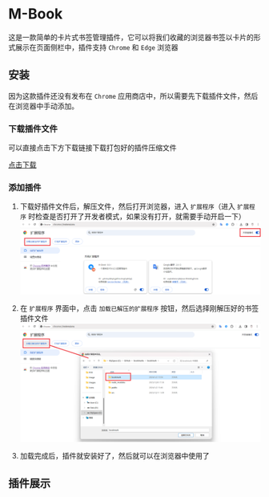 # M-Book
这是一款简单的卡片式书签管理插件，它可以将我们收藏的浏览器书签以卡片的形式展示在页面侧栏中，插件支持 `Chrome` 和 `Edge` 浏览器

## 安装
因为这款插件还没有发布在 `Chrome` 应用商店中，所以需要先下载插件文件，然后在浏览器中手动添加。

### 下载插件文件
可以直接点击下方下载链接下载打包好的插件压缩文件   

[点击下载](https://github.com/wzCoding/bookmarks/raw/main/resouce/bookmark.zip)

### 添加插件
1. 下载好插件文件后，解压文件，然后打开浏览器，进入 `扩展程序`（进入 `扩展程序` 时检查是否打开了开发者模式，如果没有打开，就需要手动开启一下）
![进入扩展程序界面](/resouce/images/resouce1.png "扩展程序界面")

2. 在 `扩展程序` 界面中，点击 `加载已解压的扩展程序` 按钮，然后选择刚解压好的书签插件文件
![加载已解压的扩展程序](/resouce/images/resouce2.png "加载已解压的扩展")

3. 加载完成后，插件就安装好了，然后就可以在浏览器中使用了

## 插件展示
